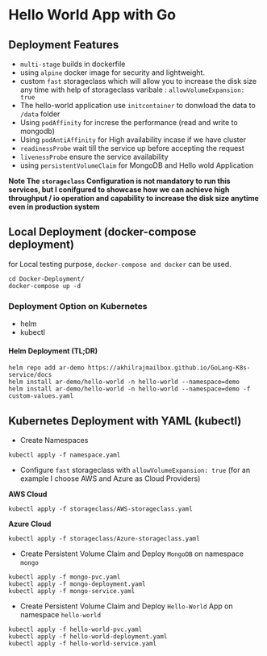 # Hello World App with Go

## Deployment Features

* `multi-stage` builds in dockerfile
* using `alpine` docker image for security and lightweight.
* custom `fast` storageclass which will allow you to increase the disk size any time with help of storageclass varibale : `allowVolumeExpansion: true`
* The hello-world application use `initcontainer` to donwload the data to `/data` folder
* Using `podAffinity` for increse the performance (read and write to mongodb) 
* Using `podAntiAffinity` for High availability incase if we have cluster
* `readinessProbe` wait till the service up before accepting the request
* `livenessProbe` ensure the service availability
* using `persistentVolumeClaim` for MongoDB and Hello wold Application


**Note The `storageclass` Configuration is not mandatory to run this services, but I conifgured to showcase how we can achieve high throughput / io operation and capability to increase the disk size anytime even in production system**


## Local Deployment (docker-compose deployment)

for Local testing purpose, `docker-compose and docker` can be used.

```
cd Docker-Deployment/
docker-compose up -d
```


### Deployment Option on Kubernetes

* helm
* kubectl

#### Helm Deployment (TL;DR)

```
helm repo add ar-demo https://akhilrajmailbox.github.io/GoLang-K8s-service/docs
helm install ar-demo/hello-world -n hello-world --namespace=demo
helm install ar-demo/hello-world -n hello-world --namespace=demo -f custom-values.yaml
```

## Kubernetes Deployment with YAML (kubectl)

* Create Namespaces
```
kubectl apply -f namespace.yaml
```

*  Configure `fast` storageclass with `allowVolumeExpansion: true` (for an example I choose AWS and Azure as Cloud Providers)

**AWS Cloud**
```
kubectl apply -f storageclass/AWS-storageclass.yaml
```

**Azure Cloud**
```
kubectl apply -f storageclass/Azure-storageclass.yaml
```

* Create Persistent Volume Claim and Deploy `MongoDB` on namespace `mongo`
```
kubectl apply -f mongo-pvc.yaml
kubectl apply -f mongo-deployment.yaml
kubectl apply -f mongo-service.yaml
```

* Create Persistent Volume Claim and Deploy `Hello-World` App on namespace `hello-world`
```
kubectl apply -f hello-world-pvc.yaml
kubectl apply -f hello-world-deployment.yaml
kubectl apply -f hello-world-service.yaml
```




